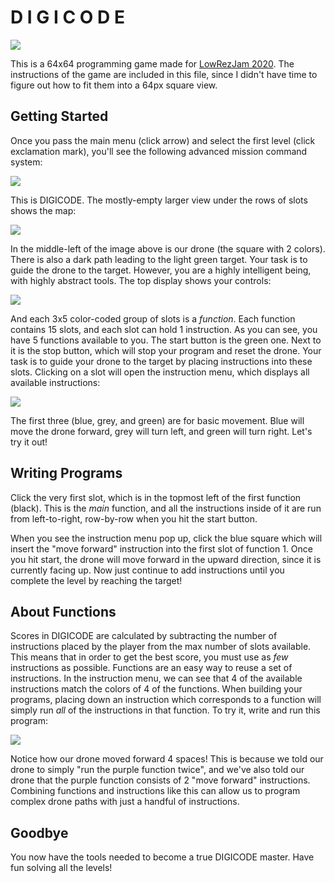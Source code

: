 # D I G I C O D E

![](https://github.com/rishabh-bector/Digicode/blob/master/Assets/Screenshots/thin.png)

This is a 64x64 programming game made for [LowRezJam 2020](https://itch.io/jam/lowrezjam-2020). The instructions of the game are included in this file, since I didn't have time to figure out how to fit them into a 64px square view. 

## Getting Started

Once you pass the main menu (click arrow) and select the first level (click exclamation mark), you'll see the following advanced mission command system:

![](https://github.com/rishabh-bector/Digicode/blob/master/Assets/Screenshots/full.png)

This is DIGICODE. The mostly-empty larger view under the rows of slots shows the map:

![](https://github.com/rishabh-bector/Digicode/blob/master/Assets/Screenshots/map.png)

In the middle-left of the image above is our drone (the square with 2 colors). There is also a dark path leading to the light green target. Your task is to guide the drone to the target. However, you are a highly intelligent being, with highly abstract tools. The top display shows your controls:

![](https://github.com/rishabh-bector/Digicode/blob/master/Assets/Screenshots/control.png)
  
And each 3x5 color-coded group of slots is a _function_. Each function contains 15 slots, and each slot can hold 1 instruction. As you can see, you have 5 functions available to you. The start button is the green one. Next to it is the stop button, which will stop your program and reset the drone. Your task is to guide your drone to the target by placing instructions into these slots. Clicking on a slot will open the instruction menu, which displays all available instructions:

![](https://github.com/rishabh-bector/Digicode/blob/master/Assets/Screenshots/instructionmenu.png)
  
The first three (blue, grey, and green) are for basic movement. Blue will move the drone forward, grey will turn left, and green will turn right. Let's try it out! 

## Writing Programs

Click the very first slot, which is in the topmost left of the first function (black). This is the _main_ function, and all the instructions inside of it are run from left-to-right, row-by-row when you hit the start button. 

When you see the instruction menu pop up, click the blue square which will insert the "move forward" instruction into the first slot of function 1. Once you hit start, the drone will move forward in the upward direction, since it is currently facing up. Now just continue to add instructions until you complete the level by reaching the target!

## About Functions

Scores in DIGICODE are calculated by subtracting the number of instructions placed by the player from the max number of slots available. This means that in order to get the best score, you must use as _few_ instructions as possible. Functions are an easy way to reuse a set of instructions. In the instruction menu, we can see that 4 of the available instructions match the colors of 4 of the functions. When building your programs, placing down an instruction which corresponds to a function will simply run _all_ of the instructions in that function. To try it, write and run this program:

![](https://github.com/rishabh-bector/Digicode/blob/master/Assets/Screenshots/functionprog.png)
  
Notice how our drone moved forward 4 spaces! This is because we told our drone to simply "run the purple function twice", and we've also told our drone that the purple function consists of 2 "move forward" instructions. Combining functions and instructions like this can allow us to program complex drone paths with just a handful of instructions.

## Goodbye

You now have the tools needed to become a true DIGICODE master. Have fun solving all the levels! 
